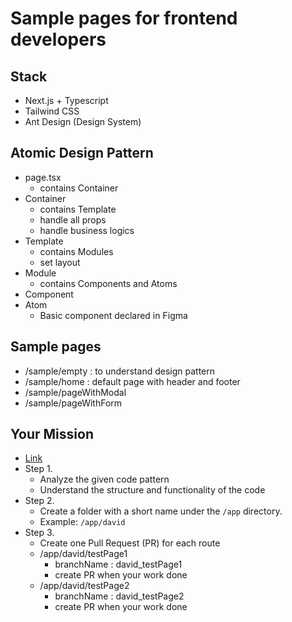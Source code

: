# Sample pages for frontend developers

## Stack

- Next.js + Typescript
- Tailwind CSS
- Ant Design (Design System)

## Atomic Design Pattern

- page.tsx
  - contains Container
- Container
  - contains Template
  - handle all props
  - handle business logics
- Template
  - contains Modules
  - set layout
- Module
  - contains Components and Atoms
- Component
- Atom
  - Basic component declared in Figma

## Sample pages

- /sample/empty : to understand design pattern
- /sample/home : default page with header and footer
- /sample/pageWithModal
- /sample/pageWithForm

## Your Mission

- [Link](https://www.naver.com)
- Step 1.
  - Analyze the given code pattern
  - Understand the structure and functionality of the code
- Step 2.
  - Create a folder with a short name under the `/app` directory.
  - Example: `/app/david`
- Step 3.
  - Create one Pull Request (PR) for each route
  - /app/david/testPage1
    - branchName : david_testPage1
    - create PR when your work done
  - /app/david/testPage2
    - branchName : david_testPage2
    - create PR when your work done
